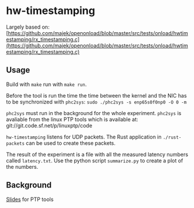 # hw-timestamping

Largely based on: [https://github.com/majek/openonload/blob/master/src/tests/onload/hwtimestamping/rx_timestamping.c](https://github.com/majek/openonload/blob/master/src/tests/onload/hwtimestamping/rx_timestamping.c)

## Usage

Build with `make` run with `make run`.

Before the tool is run the time the time between the kernel and the NIC has to be synchronized with `phc2sys`: `sudo ./phc2sys -s enp65s0f0np0 -O 0 -m`

`phc2sys` must run in the background for the whole experiment.
`phc2sys` is avaliable from the linux PTP tools which is available at: git://git.code.sf.net/p/linuxptp/code

`hw-timestamping` listens for UDP packets.
The Rust application in `./rust-packets` can be used to create these packets.

The result of the experiment is a file with all the measured latency numbers called `latency.txt`.
Use the python script `summarize.py` to create a plot of the numbers.

## Background

[Slides](https://events.static.linuxfound.org/sites/events/files/slides/lcjp14_ichikawa_0.pdf) for PTP tools 


